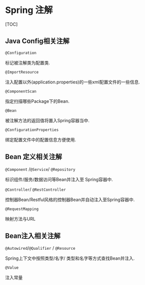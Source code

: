 # Spring 注解

[TOC]

##  Java Config相关注解

`@Configuration`

 标记被注解类为配置类.

`@ImportResource`

注入配置以外(application.properties)的一些xml配置文件的一些信息.

`@ComponentScan`

指定扫描哪些Package下的Bean.

`@Bean`

被注解方法的返回值将置入Spring容器当中.

`@ConfigurationProperties`  

绑定配置文件中的配置信息方便使用.

## Bean 定义相关注解

`@Component` /`@Service`/ `@Repository`

标识组件/服务/数据访问等Bean并注入至 Spring容器中.

`@Controller`/ `@RestController`

 控制器Bean/Restful风格的控制器Bean并自动注入至Spring容器中.

`@RequestMapping`

 映射方法与URL 

## Bean注入相关注解

`@Autowired`/`@Qualifier` / `@Resource`

Spring上下文中按照类型/名字/ 类型和名字等方式查找Bean并注入.

`@Value` 

注入常量